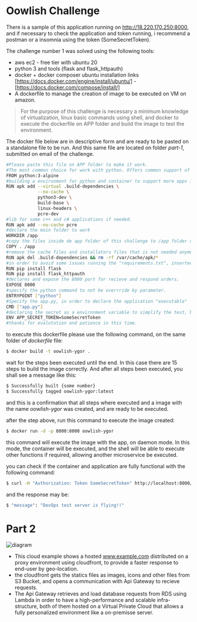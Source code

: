 # Oowlish Challenge

There is a sample of this application running on http://18.220.170.250:8000, and if necessary to check the application and token running, i recommend a postman or a insomnia using the token (SomeSecretToken).

The challenge number 1 was solved using the following tools:

* aws ec2 - free tier with ubuntu 20
* python 3 and tools (flask and flask_httpauth)
* docker + docker composer ubuntu installation 
 links [https://docs.docker.com/engine/install/ubuntu/] - [https://docs.docker.com/compose/install/]
* A dockerfile to manage the creation of image to be executed on VM on amazon.
> For the purpose of this challenge is necessary a minimum knowledge of virtualization, linux basic commands using shell, and docker to execute the dockerfile on APP folder and build the image to test the environment.

The docker file below are in descriptive form and are ready to be pasted on a standalone file to be run. And this same file are located on folder *part-1*, submitted on email of the challenge.

```sh
#Please paste this file on APP folder to make it work.
#The most common choice for work with python. Offers common support of python applications versions on 3.x.x
FROM python:3-alpine
#building a environment for python and container to support more apps if needed.
RUN apk add --virtual .build-dependencies \
            --no-cache \
            python3-dev \
            build-base \
            linux-headers \
            pcre-dev
#lib for some c++ and c# applications if needed.
RUN apk add --no-cache pcre
#declare the main folder to work
WORKDIR /app
#copy the files inside de app folder of this challenge to /app folder on container
COPY . /app
#remove the cache files and installators files that is not needed anymore
RUN apk del .build-dependencies && rm -rf /var/cache/apk/*
#in order to avoid some issues running the "requirements.txt", inserted manually the dependencies of challenge using the 2 commands bellow.
RUN pip install flask
RUN pip install flask_httpauth
#declares and expose the 8000 port for recieve and respond orders.
EXPOSE 8000
#specify the python command to not be overrride by parameter. 
ENTRYPOINT ["python"]
#Specify the app.py, in order to declare the application "executable"
CMD ["app.py"]
#declaring the secret as a environment variable to simplify the test, but offering a low level security.
ENV APP_SECRET_TOKEN=SomeSecretToken
#thanks for evalutation and patience in this time.
```

to execute this dockerfile please use the following command, on the same folder of _dockerfile_ file:
```sh
$ docker build -t oowlish-ygor .
```

wait for the steps been executed until the end. In this case there are 15 steps to build the image correctly. And after all steps been executed, you shall see a message like this:
```sh
$ Successfully built {some number}
$ Successfully tagged oowlish-ygor:latest
```

and this is a confirmation that all steps where executed and a image with the name _oowlish-ygor_ was created, and are ready to be executed.
 
 after the step above, run this command to execute the image created:
 
 ```sh
 $ docker run -d -p 8000:8000 oowlish-ygor
 ```
 
 this command will execute the image with the app, on daemon mode. In this mode, the container will be executed, and the shell will be able to execute other functions if required, allowing another microservice be executed.
 
 you can check if the container and application are fully functional with the following command:
 
 ```sh
 $ curl -H "Authorization: Token SomeSecretToken" http://localhost:8000/
 ```
 and the response may be:
 
 ```sh
 $ "message": "DevOps test server is flying!!"
 ```
 
# Part 2

![diagram](http://18.220.170.250/diagram.png)


* This cloud example shows a hosted www.example.com distributed on a proxy environment using cloudfront, to provide a faster response to end-user by geo-location. 
* the cloudfront gets the statics files as images, icons and other files from S3 Bucket, and opens a communication with Api Gateway to recieve requests. 
* The Api Gateway retrieves and load database requests from RDS using Lambda in order to have a high-performance and scalable infra-structure, both of them hosted on a Virtual Private Cloud that allows a fully personalized environment like a on-premisse server. 
